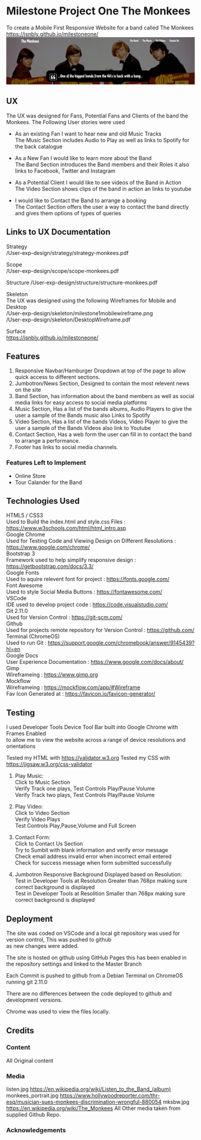 # Milestone Project One The Monkees

To create a Mobile First Responsive Website for a band called The Monkees  
https://jsnbly.github.io/milestoneone/  
![Alt text](assets/images/screenshotgit.png "Monkees Screenshot")

## UX

The UX was designed for Fans, Potential Fans and Clients of the band the Monkees. The Following User stories were used 

- As an existing Fan I want to hear new and old Music Tracks  
The Music Section includes Audio to Play as well as links to Spotify for the back catalogue

- As a New Fan I would like to learn more about the Band  
The Band Section introduces the Band members and their Roles it also links to Facebook, Twitter and Instagram

- As a Potential Client I would like to see videos of the Band in Action  
The Video Section shows clips of the band in action an links to youtube

- I would like to Contact the Band to arrange a booking  
The Contact Section offers the user a way to contact the band directly and gives them options of types of queries

## Links to UX Documentation

Strategy  
/User-exp-design/strategy/strategy-monkees.pdf

Scope  
/User-exp-design/scope/scope-monkees.pdf

Structure
/User-exp-design/structure/structure-monkees.pdf

Skeleton  
The UX was designed using the following Wireframes for Mobile and Desktop  
/User-exp-design/skeleton/milestone1mobilewireframe.png      
/User-exp-design/skeleton/DesktopWireframe.pdf

Surface  
https://jsnbly.github.io/milestoneone/  


## Features

1. Responsive Navbar/Hamburger Dropdown at top of the page to allow quick access to different sections.  
2. Jumbotron/News Section, Designed to contain the most relevent news on the site  
3. Band Section, has information about the band members as well as social media links for easy access to social media platforms  
4. Music Section, Has a list of the bands albums, Audio Players to give the user a sample of the Bands music also Links to Spotify  
5. Video Section, Has a list of the bands Videos, Video Player to give the user a sample of the Bands Videos also link to Youtube  
6. Contact Section, Has a web form the user can fill in to contact the band to arrange a performance.  
7. Footer has links to social media channels.  

### Features Left to Implement
- Online Store
- Tour Calander for the Band

## Technologies Used
HTML5 / CSS3  
Used to Build the index.html and style.css Files : https://www.w3schools.com/html/html_intro.asp  
Google Chrome  
Used for Testing Code and Viewing Design on Different Resolutions : https://www.google.com/chrome/  
Bootstrap 3  
Framework used to help simplify responsive design : https://getbootstrap.com/docs/3.3/   
Google Fonts  
Used to aquire relevent font for project : https://fonts.google.com/  
Font Awesome  
Used to style Social Media Buttons : https://fontawesome.com/     
VSCode  
IDE used to develop project code : https://code.visualstudio.com/   
Git 2.11.0  
Used for Version Control : https://git-scm.com/  
Github  
Used for projects remote repository for Version Control : https://github.com/  
Terminal (ChromeOS)  
Used to run Git : https://support.google.com/chromebook/answer/9145439?hl=en     
Google Docs  
User Experience Documentation : https://www.google.com/docs/about/  
Gimp  
Wireframeing : https://www.gimp.org  
Mockflow   
Wireframeing : https://mockflow.com/app/#Wireframe  
Fav Icon Generated at : https://favicon.io/favicon-generator/  


## Testing

I used Developer Tools Device Tool Bar built into Google Chrome with Frames Enabled  
to allow me to view the website across a range of device resolutions and orientations  


Tested my HTML with https://validator.w3.org
Tested my CSS with https://jigsaw.w3.org/css-validator

1. Play Music:  
    Click to Music Section  
    Verify Track one plays, Test Controls Play/Pause Volume  
    Verify Track two plays, Test Controls Play/Pause Volume

2. Play Video:  
    Click to Video Section  
    Verify Video Plays  
    Test Controls Play,Pause,Volume and Full Screen

3. Contact Form:  
    Click to Contact Us Section  
    Try to Sumbit with blank information and verify error message  
    Check email address invalid error when incorrect email entered  
    Check for success message when form submitted successfully 

4. Jumbotron Responsive Background Displayed based on Resolution:  
    Test in Developer Tools at Resolution Greater than 768px making sure correct background is displayed   
    Test in Developer Tools at Resolition Smaller than 768px making sure correct background is displayed

## Deployment

The site was coded on VSCode and a local git repository was used for version control, This was pushed to github  
as new changes were added.

The site is hosted on github using GitHub Pages this has been enabled in the repository settings and linked to the Master Branch

Each Commit is pushed to github from a Debian Terminal on ChromeOS running git 2.11.0

There are no differences between the code deployed to github and development versions. 

Chrome was used to view the files locally.

## Credits

### Content
All Original content

### Media
listen.jpg https://en.wikipedia.org/wiki/Listen_to_the_Band_(album)
monkees_portrait.jpg https://www.hollywoodreporter.com/thr-esq/musician-sues-monkees-discrimination-wrongful-880054
mksbw.jpg https://en.wikipedia.org/wiki/The_Monkees
All Other media taken from supplied Github Repo.

### Acknowledgements

